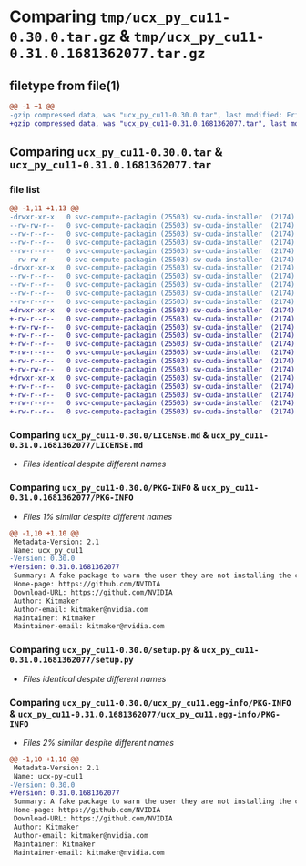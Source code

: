 # Comparing `tmp/ucx_py_cu11-0.30.0.tar.gz` & `tmp/ucx_py_cu11-0.31.0.1681362077.tar.gz`

## filetype from file(1)

```diff
@@ -1 +1 @@
-gzip compressed data, was "ucx_py_cu11-0.30.0.tar", last modified: Fri Feb 10 17:20:40 2023, max compression
+gzip compressed data, was "ucx_py_cu11-0.31.0.1681362077.tar", last modified: Thu Apr 13 19:15:14 2023, max compression
```

## Comparing `ucx_py_cu11-0.30.0.tar` & `ucx_py_cu11-0.31.0.1681362077.tar`

### file list

```diff
@@ -1,11 +1,13 @@
-drwxr-xr-x   0 svc-compute-packagin (25503) sw-cuda-installer  (2174)        0 2023-02-10 17:20:40.243762 ucx_py_cu11-0.30.0/
--rw-rw-r--   0 svc-compute-packagin (25503) sw-cuda-installer  (2174)    11336 2023-02-09 04:23:22.000000 ucx_py_cu11-0.30.0/LICENSE.md
--rw-r--r--   0 svc-compute-packagin (25503) sw-cuda-installer  (2174)     1592 2023-02-10 17:20:40.243762 ucx_py_cu11-0.30.0/PKG-INFO
--rw-r--r--   0 svc-compute-packagin (25503) sw-cuda-installer  (2174)      238 2023-02-10 17:20:40.000000 ucx_py_cu11-0.30.0/README.rst
--rw-r--r--   0 svc-compute-packagin (25503) sw-cuda-installer  (2174)       38 2023-02-10 17:20:40.243762 ucx_py_cu11-0.30.0/setup.cfg
--rw-rw-r--   0 svc-compute-packagin (25503) sw-cuda-installer  (2174)     4560 2023-02-09 04:23:22.000000 ucx_py_cu11-0.30.0/setup.py
-drwxr-xr-x   0 svc-compute-packagin (25503) sw-cuda-installer  (2174)        0 2023-02-10 17:20:40.243762 ucx_py_cu11-0.30.0/ucx_py_cu11.egg-info/
--rw-r--r--   0 svc-compute-packagin (25503) sw-cuda-installer  (2174)     1592 2023-02-10 17:20:40.000000 ucx_py_cu11-0.30.0/ucx_py_cu11.egg-info/PKG-INFO
--rw-r--r--   0 svc-compute-packagin (25503) sw-cuda-installer  (2174)      170 2023-02-10 17:20:40.000000 ucx_py_cu11-0.30.0/ucx_py_cu11.egg-info/SOURCES.txt
--rw-r--r--   0 svc-compute-packagin (25503) sw-cuda-installer  (2174)        1 2023-02-10 17:20:40.000000 ucx_py_cu11-0.30.0/ucx_py_cu11.egg-info/dependency_links.txt
--rw-r--r--   0 svc-compute-packagin (25503) sw-cuda-installer  (2174)        1 2023-02-10 17:20:40.000000 ucx_py_cu11-0.30.0/ucx_py_cu11.egg-info/top_level.txt
+drwxr-xr-x   0 svc-compute-packagin (25503) sw-cuda-installer  (2174)        0 2023-04-13 19:15:14.004041 ucx_py_cu11-0.31.0.1681362077/
+-rw-r--r--   0 svc-compute-packagin (25503) sw-cuda-installer  (2174)      443 2023-04-13 19:15:13.000000 ucx_py_cu11-0.31.0.1681362077/ERROR.txt
+-rw-rw-r--   0 svc-compute-packagin (25503) sw-cuda-installer  (2174)    11336 2023-04-13 18:15:03.000000 ucx_py_cu11-0.31.0.1681362077/LICENSE.md
+-rw-r--r--   0 svc-compute-packagin (25503) sw-cuda-installer  (2174)       11 2023-04-13 19:15:13.000000 ucx_py_cu11-0.31.0.1681362077/PACKAGE_NAME
+-rw-r--r--   0 svc-compute-packagin (25503) sw-cuda-installer  (2174)     1603 2023-04-13 19:15:14.002041 ucx_py_cu11-0.31.0.1681362077/PKG-INFO
+-rw-r--r--   0 svc-compute-packagin (25503) sw-cuda-installer  (2174)      238 2023-04-13 19:15:13.000000 ucx_py_cu11-0.31.0.1681362077/README.rst
+-rw-r--r--   0 svc-compute-packagin (25503) sw-cuda-installer  (2174)       38 2023-04-13 19:15:14.004041 ucx_py_cu11-0.31.0.1681362077/setup.cfg
+-rw-rw-r--   0 svc-compute-packagin (25503) sw-cuda-installer  (2174)     4560 2023-04-13 18:15:03.000000 ucx_py_cu11-0.31.0.1681362077/setup.py
+drwxr-xr-x   0 svc-compute-packagin (25503) sw-cuda-installer  (2174)        0 2023-04-13 19:15:14.002041 ucx_py_cu11-0.31.0.1681362077/ucx_py_cu11.egg-info/
+-rw-r--r--   0 svc-compute-packagin (25503) sw-cuda-installer  (2174)     1603 2023-04-13 19:15:13.000000 ucx_py_cu11-0.31.0.1681362077/ucx_py_cu11.egg-info/PKG-INFO
+-rw-r--r--   0 svc-compute-packagin (25503) sw-cuda-installer  (2174)      193 2023-04-13 19:15:13.000000 ucx_py_cu11-0.31.0.1681362077/ucx_py_cu11.egg-info/SOURCES.txt
+-rw-r--r--   0 svc-compute-packagin (25503) sw-cuda-installer  (2174)        1 2023-04-13 19:15:13.000000 ucx_py_cu11-0.31.0.1681362077/ucx_py_cu11.egg-info/dependency_links.txt
+-rw-r--r--   0 svc-compute-packagin (25503) sw-cuda-installer  (2174)        1 2023-04-13 19:15:13.000000 ucx_py_cu11-0.31.0.1681362077/ucx_py_cu11.egg-info/top_level.txt
```

### Comparing `ucx_py_cu11-0.30.0/LICENSE.md` & `ucx_py_cu11-0.31.0.1681362077/LICENSE.md`

 * *Files identical despite different names*

### Comparing `ucx_py_cu11-0.30.0/PKG-INFO` & `ucx_py_cu11-0.31.0.1681362077/PKG-INFO`

 * *Files 1% similar despite different names*

```diff
@@ -1,10 +1,10 @@
 Metadata-Version: 2.1
 Name: ucx_py_cu11
-Version: 0.30.0
+Version: 0.31.0.1681362077
 Summary: A fake package to warn the user they are not installing the correct package.
 Home-page: https://github.com/NVIDIA
 Download-URL: https://github.com/NVIDIA
 Author: Kitmaker
 Author-email: kitmaker@nvidia.com
 Maintainer: Kitmaker
 Maintainer-email: kitmaker@nvidia.com
```

### Comparing `ucx_py_cu11-0.30.0/setup.py` & `ucx_py_cu11-0.31.0.1681362077/setup.py`

 * *Files identical despite different names*

### Comparing `ucx_py_cu11-0.30.0/ucx_py_cu11.egg-info/PKG-INFO` & `ucx_py_cu11-0.31.0.1681362077/ucx_py_cu11.egg-info/PKG-INFO`

 * *Files 2% similar despite different names*

```diff
@@ -1,10 +1,10 @@
 Metadata-Version: 2.1
 Name: ucx-py-cu11
-Version: 0.30.0
+Version: 0.31.0.1681362077
 Summary: A fake package to warn the user they are not installing the correct package.
 Home-page: https://github.com/NVIDIA
 Download-URL: https://github.com/NVIDIA
 Author: Kitmaker
 Author-email: kitmaker@nvidia.com
 Maintainer: Kitmaker
 Maintainer-email: kitmaker@nvidia.com
```

